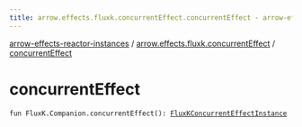 ```yaml
---
title: arrow.effects.fluxk.concurrentEffect.concurrentEffect - arrow-effects-reactor-instances
---
```


[arrow-effects-reactor-instances](../index.html) / [arrow.effects.fluxk.concurrentEffect](index.html) / [concurrentEffect](./concurrent-effect.html)

# concurrentEffect

`fun FluxK.Companion.concurrentEffect(): `[`FluxKConcurrentEffectInstance`](../arrow.effects/-flux-k-concurrent-effect-instance/index.html)